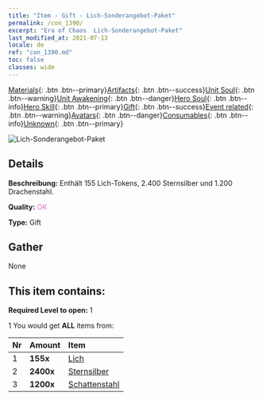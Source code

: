 ```yaml
---
title: "Item - Gift - Lich-Sonderangebot-Paket"
permalink: /con_1390/
excerpt: "Era of Chaos  Lich-Sonderangebot-Paket"
last_modified_at: 2021-07-13
locale: de
ref: "con_1390.md"
toc: false
classes: wide
---
```

 [Materials](/ItemsDE/){: .btn .btn--primary}[Artifacts](/ItemsDE/Artifacts/){: .btn .btn--success}[Unit Soul](/ItemsDE/UnitSoul/){: .btn .btn--warning}[Unit Awakening](/ItemsDE/UnitAwakening/){: .btn .btn--danger}[Hero Soul](/ItemsDE/HeroSoul/){: .btn .btn--info}[Hero Skill](/ItemsDE/HeroSkill/){: .btn .btn--primary}[Gift](/ItemsDE/Gift/){: .btn .btn--success}[Event related](/ItemsDE/Events/){: .btn .btn--warning}[Avatars](/ItemsDE/Avatars/){: .btn .btn--danger}[Consumables](/ItemsDE/Consumables/){: .btn .btn--info}[Unknown](/ItemsDE/Unknown/){: .btn .btn--primary}

 ![Lich-Sonderangebot-Paket](/images/t/i_907004.png)

## Details
 **Beschreibung:** Enthält 155 Lich-Tokens, 2.400 Sternsilber und 1.200 Drachenstahl.

 **Quality:** <span style="color: #DA70D6">OK</span>

 **Type:** Gift

## Gather

  None

## This item contains:

 **Required Level to open:** 1

 1 You would get **ALL** items  from:

  | Nr | Amount |     Item    |
  |:---|:-------|:------------|
  | 1 |  **155x** | [Lich](/ItemsDE/unt_212/) |  | 
  | 2 |  **2400x** | [Sternsilber](/ItemsDE/con_882/) |  | 
  | 3 |  **1200x** | [Schattenstahl](/ItemsDE/con_881/) |  | 
